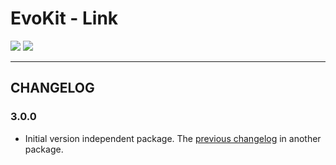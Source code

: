 [README]: /packages/evokit-link/README.md

# EvoKit - Link

[![](https://img.shields.io/npm/v/evokit-link.svg)](https://www.npmjs.com/package/evokit-link)
[![](https://img.shields.io/badge/page-README-42b983)][README]

---

## CHANGELOG

### 3.0.0

- Initial version independent package. The [previous changelog](/packages/evokit/CHANGELOG.md) in another package.
